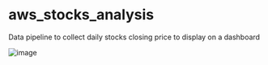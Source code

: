 # aws_stocks_analysis
Data pipeline to collect daily stocks closing price to display on a dashboard

![image](https://user-images.githubusercontent.com/8740197/178413756-2d2d74f8-fecf-427a-9bc2-9a85c4c89abc.png)

